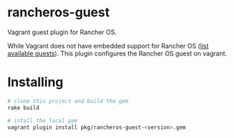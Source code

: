 # rancheros-guest

Vagrant guest plugin for Rancher OS.

While Vagrant does not have embedded support for Rancher OS ([list available guests](https://github.com/mitchellh/vagrant/tree/master/plugins/guests)). This plugin configures the Rancher OS guest on vagrant.


# Installing

```bash
# clone this project and build the gem
rake build

# intall the local gem
vagrant plugin install pkg/rancheros-guest-<version>.gem
```
